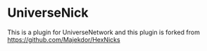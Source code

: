 # UniverseNick

This is a plugin for UniverseNetwork and this plugin is forked from
https://github.com/Majekdor/HexNicks
